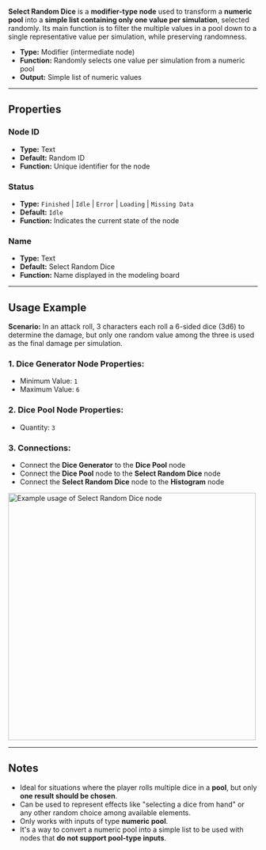 **Select Random Dice** is a **modifier-type node** used to transform a **numeric pool** into a **simple list containing only one value per simulation**, selected randomly. Its main function is to filter the multiple values in a pool down to a single representative value per simulation, while preserving randomness.

- **Type:** Modifier (intermediate node)
- **Function:** Randomly selects one value per simulation from a numeric pool
- **Output:** Simple list of numeric values

---

## **Properties**

### **Node ID**

- **Type:** Text
- **Default:** Random ID
- **Function:** Unique identifier for the node

### **Status**

- **Type:** `Finished` | `Idle` | `Error` | `Loading` | `Missing Data`
- **Default:** `Idle`
- **Function:** Indicates the current state of the node

### **Name**

- **Type:** Text
- **Default:** Select Random Dice
- **Function:** Name displayed in the modeling board

---

## **Usage Example**

**Scenario:** In an attack roll, 3 characters each roll a 6-sided dice (3d6) to determine the damage, but only one random value among the three is used as the final damage per simulation.

### **1. Dice Generator Node Properties:**

- Minimum Value: `1`
- Maximum Value: `6`

### **2. Dice Pool Node Properties:**

- Quantity: `3`

### **3. Connections:**

- Connect the **Dice Generator** to the **Dice Pool** node
- Connect the **Dice Pool** node to the **Select Random Dice** node
- Connect the **Select Random Dice** node to the **Histogram** node

<img src="/node-crafter/images/select-random.png" alt="Example usage of Select Random Dice node" width="500px"/>

---

## **Notes**

- Ideal for situations where the player rolls multiple dice in a **pool**, but only **one result should be chosen**.
- Can be used to represent effects like "selecting a dice from hand" or any other random choice among available elements.
- Only works with inputs of type **numeric pool**.
- It's a way to convert a numeric pool into a simple list to be used with nodes that **do not support pool-type inputs**.
